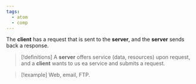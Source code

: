 ```yaml
---
tags:
  - atom
  - comp
---
```

The **client** has a request that is sent to the **server**, and the **server** sends back a response.

> [!definitions] A **server** offers service (data, resources) upon request, and a **client** wants to us ea service and submits a request.

> [!example] Web, email, FTP.

